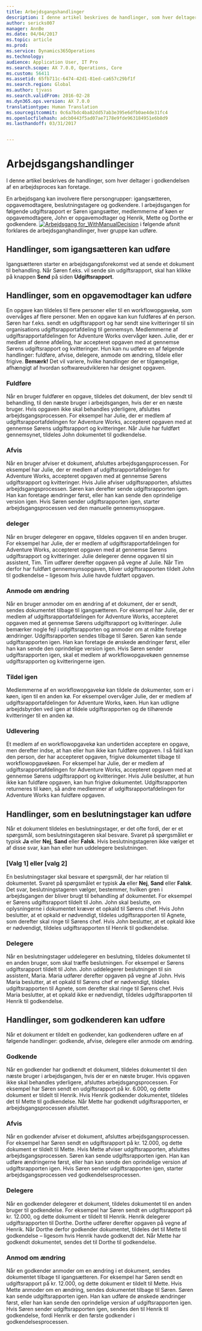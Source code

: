 ```yaml
---
title: Arbejdsgangshandlinger
description: I denne artikel beskrives de handlinger, som hver deltager i godkendelsen af en arbejdsproces kan foretage.
author: sericks007
manager: AnnBe
ms.date: 04/04/2017
ms.topic: article
ms.prod: 
ms.service: Dynamics365Operations
ms.technology: 
audience: Application User, IT Pro
ms.search.scope: AX 7.0.0, Operations, Core
ms.custom: 56411
ms.assetid: 65fb711c-6474-42d1-81ed-ca657c29bf1f
ms.search.region: Global
ms.author: tjvass
ms.search.validFrom: 2016-02-28
ms.dyn365.ops.version: AX 7.0.0
translationtype: Human Translation
ms.sourcegitcommit: 0c6a7bdc4ba82dd57ab3e395e6dfb0ae4de31fc4
ms.openlocfilehash: adcb0443f5ad07ae7178e9fde963184951e6b8d9
ms.lasthandoff: 03/31/2017


---
```


# <a name="workflow-actions"></a>Arbejdsgangshandlinger

I denne artikel beskrives de handlinger, som hver deltager i godkendelsen af en arbejdsproces kan foretage.

En arbejdsgang kan involvere flere persongrupper: igangsætteren, opgavemodtagere, beslutningstagere og godkendere. I arbejdsgangen for følgende udgiftsrapport er Søren igangsætter, medlemmerne af køen er opgavemodtagere, John er opgavemodtager og Henrik, Mette og Dorthe er godkendere.   [![Arbejdsgang for\_WithManualDecision](./media/workflow_withmanualdecision.gif)](./media/workflow_withmanualdecision.gif) i følgende afsnit forklares de arbejdsganghandlinger, hver gruppe kan udføre.

## <a name="actions-that-an-originator-can-perform"></a>Handlinger, som igangsætteren kan udføre
Igangsætteren starter en arbejdsgangsforekomst ved at sende et dokument til behandling. Når Søren f.eks. vil sende sin udgiftsrapport, skal han klikke på knappen **Send** på siden **Udgiftsrapport**.

## <a name="actions-that-a-task-assignee-can-perform"></a>Handlinger, som en opgavemodtager kan udføre
En opgave kan tildeles til flere personer eller til en workflowopgavekø, som overvåges af flere personer. Men en opgave kan kun fuldføres af én person. Søren har f.eks. sendt en udgiftsrapport og har sendt sine kvitteringer til sin organisations udgiftsrapportafdeling til gennemsyn. Medlemmerne af udgiftsrapportafdelingen for Adventure Works overvåger køen. Julie, der er medlem af denne afdeling, har accepteret opgaven med at gennemse Sørens udgiftsrapport og kvitteringer. Hun kan nu udføre en af følgende handlinger: fuldføre, afvise, delegere, anmode om ændring, tildele eller frigive. **Bemærk!** Det vil variere, hvilke handlinger der er tilgængelige, afhængigt af hvordan softwareudvikleren har designet opgaven.

### <a name="complete"></a>Fuldføre

Når en bruger fuldfører en opgave, tildeles det dokument, der blev sendt til behandling, til den næste bruger i arbejdsgangen, hvis der er en næste bruger. Hvis opgaven ikke skal behandles yderligere, afsluttes arbejdsgangsprocessen. For eksempel har Julie, der er medlem af udgiftsrapportafdelingen for Adventure Works, accepteret opgaven med at gennemse Sørens udgiftsrapport og kvitteringer. Når Julie har fuldført gennemsynet, tildeles John dokumentet til godkendelse.

### <a name="reject"></a>Afvis

Når en bruger afviser et dokument, afsluttes arbejdsgangsprocessen. For eksempel har Julie, der er medlem af udgiftsrapportafdelingen for Adventure Works, accepteret opgaven med at gennemse Sørens udgiftsrapport og kvitteringer. Hvis Julie afviser udgiftsrapporten, afsluttes arbejdsgangsprocessen. Søren kan derefter sende udgiftsrapporten igen. Han kan foretage ændringer først, eller han kan sende den oprindelige version igen. Hvis Søren sender udgiftsrapporten igen, starter arbejdsgangsprocessen ved den manuelle gennemsynsopgave.

### <a name="delegate"></a>deleger

Når en bruger delegerer en opgave, tildeles opgaven til en anden bruger. For eksempel har Julie, der er medlem af udgiftsrapportafdelingen for Adventure Works, accepteret opgaven med at gennemse Sørens udgiftsrapport og kvitteringer. Julie delegerer denne opgaven til sin assistent, Tim. Tim udfører derefter opgaven på vegne af Julie. Når Tim derfor har fuldført gennemsynsopgaven, bliver udgiftsrapporten tildelt John til godkendelse – ligesom hvis Julie havde fuldført opgaven.

### <a name="request-change"></a>Anmode om ændring

Når en bruger anmoder om en ændring af et dokument, der er sendt, sendes dokumentet tilbage til igangsætteren. For eksempel har Julie, der er medlem af udgiftsrapportafdelingen for Adventure Works, accepteret opgaven med at gennemse Sørens udgiftsrapport og kvitteringer. Julie bemærker nogle fejl i udgiftsrapporten og anmoder om at måtte foretage ændringer. Udgiftsrapporten sendes tilbage til Søren. Søren kan sende udgiftsrapporten igen. Han kan foretage de ønskede ændringer først, eller han kan sende den oprindelige version igen. Hvis Søren sender udgiftsrapporten igen, skal et medlem af workflowopgavekøen gennemse udgiftsrapporten og kvitteringerne igen.

### <a name="reassign"></a>Tildel igen

Medlemmerne af en workflowopgavekø kan tildele de dokumenter, som er i køen, igen til en anden kø. For eksempel overvåger Julie, der er medlem af udgiftsrapportafdelingen for Adventure Works, køen. Hun kan udligne arbejdsbyrden ved igen at tildele udgiftsrapporten og de tilhørende kvitteringer til en anden kø.

### <a name="release"></a>Udlevering

Et medlem af en workflowopgavekø kan undertiden acceptere en opgave, men derefter indse, at han eller hun ikke kan fuldføre opgaven. I så fald kan den person, der har accepteret opgaven, frigive dokumentet tilbage til workflowopgavekøen. For eksempel har Julie, der er medlem af udgiftsrapportafdelingen for Adventure Works, accepteret opgaven med at gennemse Sørens udgiftsrapport og kvitteringer. Hvis Julie beslutter, at hun ikke kan fuldføre opgaven, kan hun frigive dokumentet. Udgiftsrapporten returneres til køen, så andre medlemmer af udgiftsrapportafdelingen for Adventure Works kan fuldføre opgaven.

## <a name="actions-that-a-decision-maker-can-perform"></a>Handlinger, som en beslutningstager kan udføre
Når et dokument tildeles en beslutningstager, er det ofte fordi, der er et spørgsmål, som beslutningstageren skal besvare. Svaret på spørgsmålet er typisk **Ja** eller **Nej**, **Sand** eller **Falsk**. Hvis beslutningstageren ikke vælger et af disse svar, kan han eller hun uddelegere beslutningen.

### <a name="choice-1-or-choice-2"></a>\[Valg 1\] eller \[valg 2\]

En beslutningstager skal besvare et spørgsmål, der har relation til dokumentet. Svaret på spørgsmålet er typisk **Ja** eller **Nej**, **Sand** eller **Falsk**. Det svar, beslutningstageren vælger, bestemmer, hvilken gren i arbejdsgangen der bliver brugt til behandling af dokumentet. For eksempel er Sørens udgiftsrapport tildelt til John. John skal beslutte, om oplysningerne i dokumentet kræver et opkald til Sørens chef. Hvis John beslutter, at et opkald er nødvendigt, tildeles udgiftsrapporten til Agnete, som derefter skal ringe til Sørens chef. Hvis John beslutter, at et opkald ikke er nødvendigt, tildeles udgiftsrapporten til Henrik til godkendelse.

### <a name="delegate"></a>Delegere

Når en beslutningstager uddelegerer en beslutning, tildeles dokumentet til en anden bruger, som skal træffe beslutningen. For eksempel er Sørens udgiftsrapport tildelt til John. John uddelegerer beslutningen til sin assistent, Maria. Maria udfører derefter opgaven på vegne af John. Hvis Maria beslutter, at et opkald til Sørens chef er nødvendigt, tildeles udgiftsrapporten til Agnete, som derefter skal ringe til Sørens chef. Hvis Maria beslutter, at et opkald ikke er nødvendigt, tildeles udgiftsrapporten til Henrik til godkendelse.

## <a name="actions-that-an-approver-can-perform"></a>Handlinger, som godkenderen kan udføre
Når et dokument er tildelt en godkender, kan godkenderen udføre en af følgende handlinger: godkende, afvise, delegere eller anmode om ændring.

### <a name="approve"></a>Godkende

Når en godkender har godkendt et dokument, tildeles dokumentet til den næste bruger i arbejdsgangen, hvis der er en næste bruger. Hvis opgaven ikke skal behandles yderligere, afsluttes arbejdsgangsprocessen. For eksempel har Søren sendt en udgiftsrapport på kr. 6.000, og dette dokument er tildelt til Henrik. Hvis Henrik godkender dokumentet, tildeles det til Mette til godkendelse. Når Mette har godkendt udgiftsrapporten, er arbejdsgangsprocessen afsluttet.

### <a name="reject"></a>Afvis

Når en godkender afviser et dokument, afsluttes arbejdsgangsprocessen. For eksempel har Søren sendt en udgiftsrapport på kr. 12.000, og dette dokument er tildelt til Mette. Hvis Mette afviser udgiftsrapporten, afsluttes arbejdsgangsprocessen. Søren kan sende udgiftsrapporten igen. Han kan udføre ændringerne først, eller han kan sende den oprindelige version af udgiftsrapporten igen. Hvis Søren sender udgiftsrapporten igen, starter arbejdsgangsprocessen ved godkendelsesprocessen.

### <a name="delegate"></a>Delegere

Når en godkender delegerer et dokument, tildeles dokumentet til en anden bruger til godkendelse. For eksempel har Søren sendt en udgiftsrapport på kr. 12.000, og dette dokument er tildelt til Henrik. Henrik delegerer udgiftsrapporten til Dorthe. Dorthe udfører derefter opgaven på vegne af Henrik. Når Dorthe derfor godkender dokumentet, tildeles det til Mette til godkendelse – ligesom hvis Henrik havde godkendt det. Når Mette har godkendt dokumentet, sendes det til Dorthe til godkendelse.

### <a name="request-change"></a>Anmod om ændring

Når en godkender anmoder om en ændring i et dokument, sendes dokumentet tilbage til igangsætteren. For eksempel har Søren sendt en udgiftsrapport på kr. 12.000, og dette dokument er tildelt til Mette. Hvis Mette anmoder om en ændring, sendes dokumentet tilbage til Søren. Søren kan sende udgiftsrapporten igen. Han kan udføre de ønskede ændringer først, eller han kan sende den oprindelige version af udgiftsrapporten igen. Hvis Søren sender udgiftsrapporten igen, sendes den til Henrik til godkendelse, fordi Henrik er den første godkender i godkendelsesprocessen.


